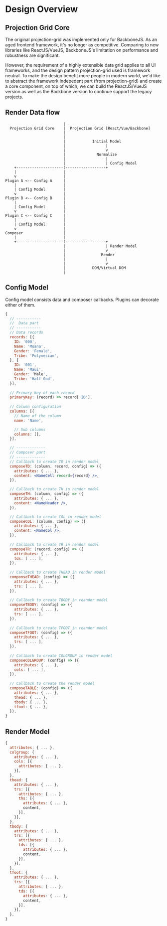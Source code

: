 # Design Overview
## Projection Grid Core
The original projection-grid was implemented only for BackboneJS. As an aged
frontend framework, it's no longer as competitive. Comparing to new libraries
like ReactJS/VueJS, BackboneJS's limitation on performance and robustness are
significant.

However, the requirement of a highly extensible data grid applies to all UI
frameworks, and the design pattern projection-grid used is framework neutral. To
make the design benefit more people in modern world, we'd like to abstract the
framework indepedent part (from projection-grid) and create a core component, on
top of which, we can build the ReactJS/VueJS version as well as the Backbone
version to continue support the legacy projects.

## Render Data flow
```text
                          |
  Projection Grid Core    |  Projection Grid [React/Vue/Backbone]
                          |
                          |
                          |            Initial Model
                          |                  |
                          |                  v
                          |              Normalize
                          |                  |
                          |                  | Config Model
    +---------------------(------------------+
    |                     |
    v                     |
Plugin A <-- Config A     |
    |                     |
    | Config Model        |
    v                     |
Plugin B <-- Config B     |
    |                     |
    | Config Model        |
    v                     |
Plugin C <-- Config C     |
    |                     |
    | Config Model        |
    v                     |
Composer                  |
    |                     |
    +---------------------(------------------+
                          |                  | Render Model
                          |                  v
                          |                Render
                          |                  |
                          |                  v
                          |            DOM/Virtual DOM
                          |
```
## Config Model
Config model consists data and composer callbacks. Plugins can decorate either of them.

```jsx
{
  // -----------
  //  Data part
  // -----------
  // Data records
  records: [{
    ID: '000',
    Name: 'Moana',
    Gender: 'Female',
    Tribe: 'Polynesian',
  }, {
    ID: '001',
    Name: 'Maui',
    Gender: ‘Male',
    Tribe: 'Half God',
  }],
  
  // Primary key of each record
  primaryKey: (record) => record['ID'],
  
  // Column configuration
  columns: [{
    // Name of the column
    name: 'Name',

    // Sub columns
    columns: [],
  }],

  // -------------
  // Composer part
  // -------------
  // Callback to create TD in render model
  composeTD: (column, record, config) => ({
    attributes: { ... },
    content: <NameCell record={record} />,
  }),

  // Callback to create TH in render model
  composeTH: (column, config) => ({
    attributes: { ... },
    content: <NameHeader />,
  }),

  // Callback to create COL in render model
  composeCOL: (column, config) => ({
    attributes: { ... },
    content: <NameCol />,
  }),
    
  // Callback to create TR in render model
  composeTR: (record, config) => ({
    attributes: { ... },
    tds: [ ... ],
  }),
  
  // Callback to create THEAD in render model
  componseTHEAD: (config) => ({
    attributes: { ... },
    trs: [ ... ],
  }),
  
  // Callback to create TBODY in reander model
  composeTBODY: (config) => ({
    attributes: { ... },
    trs: [ ... ],
  }),
  
  // Callback to create TFOOT in reander model
  composeTFOOT: (config) => ({
    attributes: { ... },
    trs: [ ... ],
  }),
  
  // Callback to create COLGROUP in render model
  composeCOLGROUP: (config) => ({
    attributes: { ... },
    cols: [ ... ],
  }),
  
  // Callback to create the render model
  composeTABLE: (config) => ({
    attributes: { ... },
    thead: { ... },
    tbody: { ... },
    tfoot: { ... },
  }),
}
```

## Render Model
```js
{
  attributes: { ... },
  colgroup: {
    attributes: { ... }, 
    cols: [{
      attributes: { ... }, 
    }],
  },
  thead: {
    attributes: { ... },
    trs: [{
      attributes: { ... },
      ths: [{
        attributes: { ... },
        content,
      }],
    }],
  },
  tbody: {
    attributes: { ... },
    trs: [{
      attributes: { ... },
      tds: [{
        attributes: { ... },
        content,
      }],
    }],
  },
  tfoot: {
    attributes: { ... },
    trs: [{
      attributes: { ... },
      tds: [{
        attributes: { ... },
        content,
      }],
    }],
  },
}
```
